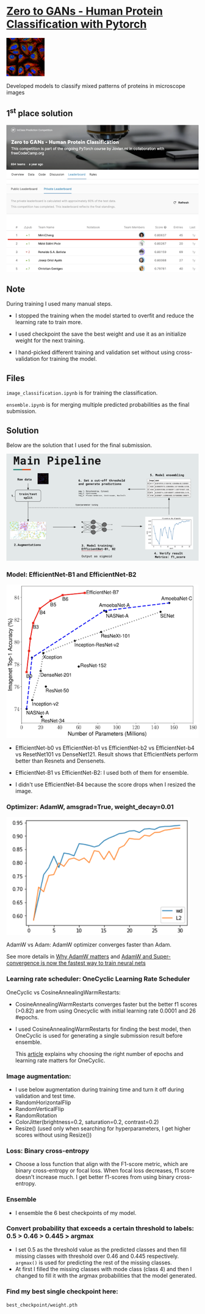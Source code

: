 # [Zero to GANs - Human Protein Classification with Pytorch](https://www.kaggle.com/c/jovian-pytorch-z2g)

<img src="./images/protein_image.png" width="100" height="100">

Developed models to classify mixed patterns of proteins in microscope images

## 1<sup>st</sup> place solution

<img src="./images/kaggle2.png">


## Note

During training I used many manual steps. 

- I stopped the training when the model started to overfit and reduce the learning rate to train more.

- I used checkpoint the save the best weight and use it as an initialize weight for the next training.

- I hand-picked different training and validation set without using cross-validation for training the model.


## Files

`image_classification.ipynb` is for training the classification.

`ensemble.ipynb` is for merging multiple predicted probabilities as the final submission. 

## Solution

Below are the solution that I used for the final submission.

<img src="./images/main_pipeline.png">

### Model: EfficientNet-B1 and EfficientNet-B2

<img src="./images/efficient-net.png">

- EfficientNet-b0 vs EfficientNet-b1 vs EfficientNet-b2 vs EfficientNet-b4 vs ResetNet101 vs DenseNet121. Result shows that EfficientNets perform better than Resnets and Densenets.
    
- EfficientNet-B1 vs EfficientNet-B2: I used both of them for ensemble.

- I didn't use EfficientNet-B4 because the score drops when I resized the image.
    
### Optimizer: AdamW, amsgrad=True, weight_decay=0.01

<img src="./images/adamw.png">

AdamW vs Adam: AdamW optimizer converges faster than Adam. 
        
   See more details in [Why AdamW matters](https://towardsdatascience.com/why-adamw-matters-736223f31b5d) and [AdamW and Super-convergence is now the fastest way to train neural nets](https://www.fast.ai/2018/07/02/adam-weight-decay/)
        

### Learning rate scheduler: OneCyclic Learning Rate Scheduler

OneCyclic vs CosineAnnealingWarmRestarts:  

- CosineAnnealingWarmRestarts converges faster but the better f1 scores (>0.82) are from using Onecyclic with initial learning rate 0.0001 and 26 #epochs.

- I used CosineAnnealingWarmRestarts for finding the best model, then OneCyclic is used for generating a single submission result before ensemble.
        
   This [article](https://towardsdatascience.com/adaptive-and-cyclical-learning-rates-using-pytorch-2bf904d18dee) explains why choosing the right number of epochs and learning rate matters for OneCyclic.

### Image augmentation:

- I use below augmentation during training time and turn it off during validation and test time.
- RandomHorizontalFlip
- RandomVerticalFlip
- RandomRotation
- ColorJitter(brightness=0.2, saturation=0.2, contrast=0.2)
- Resize() (used only when searching for hyperparameters, I get higher scores without using Resize())
    
### Loss: Binary cross-entropy
- Choose a loss function that align with the F1-score metric, which are binary cross-entropy or focal loss. When focal loss decreases, f1 score doesn't increase much. I get better f1-scores from using binary cross-entropy.
    
### Ensemble
- I ensemble the 6 best checkpoints of my model.
 
### Convert probability that exceeds a certain threshold to labels: 0.5 > 0.46 > 0.445 > argmax

- I set 0.5 as the threshold value as the predicted classes and then fill missing classes with threshold over 0.46 and 0.445 respectively. `argmax()` is used for predicting the rest of the missing classes.
- At first I filled the missing classes with mode class (class 4) and then I changed to fill it with the argmax probabilities that the model generated.

### Find my best single checkpoint here:
`best_checkpoint/weight.pth`
